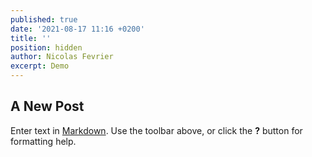 ```yaml
---
published: true
date: '2021-08-17 11:16 +0200'
title: ''
position: hidden
author: Nicolas Fevrier
excerpt: Demo
---
```

## A New Post

Enter text in [Markdown](http://daringfireball.net/projects/markdown/). Use the toolbar above, or click the **?** button for formatting help.
